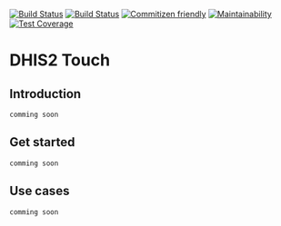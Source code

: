 [![Build Status](https://travis-ci.com/chingalo/dhis-2-touch-v3.svg?token=WACwPiJygBvggCVVju7H&branch=master)](https://travis-ci.com/chingalo/dhis-2-touch-v3) [![Build Status](https://travis-ci.com/chingalo/dhis-2-touch-v3.svg?token=WACwPiJygBvggCVVju7H&branch=develop)](https://travis-ci.com/chingalo/dhis-2-touch-v3) [![Commitizen friendly](https://img.shields.io/badge/commitizen-friendly-brightgreen.svg)](http://commitizen.github.io/cz-cli/) [![Maintainability](https://api.codeclimate.com/v1/badges/a17a5862e23b5ed6f609/maintainability)](https://codeclimate.com/github/chingalo/dhis-2-touch-v3/maintainability) [![Test Coverage](https://api.codeclimate.com/v1/badges/a17a5862e23b5ed6f609/test_coverage)](https://codeclimate.com/github/chingalo/dhis-2-touch-v3/test_coverage)

# DHIS2 Touch

## Introduction

```
comming soon
```

## Get started

```
comming soon
```

## Use cases

```
comming soon
```
